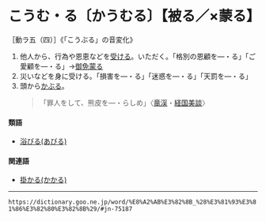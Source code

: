 # こうむ・る〔かうむる〕【被る／×蒙る】

［動ラ五（四）］《「こうぶる」の音変化》

1. 他人から、行為や恩恵などを[受ける](うける（受ける／請ける／享ける／承ける）)。いただく。「格別の恩顧を―・る」「ご愛顧を―・る」→[御免蒙る](https://dictionary.goo.ne.jp/word/%E5%BE%A1%E5%85%8D%E8%92%99%E3%82%8B/#jn-82252)
2. 災いなどを身に受ける。「損害を―・る」「迷惑を―・る」「天罰を―・る」
3. 頭から[かぶる](かぶる（被る／冠る）)。
    >「罪人をして、熊皮を―・らしめ」〈[竜渓](https://dictionary.goo.ne.jp/word/person/%E7%9F%A2%E9%87%8E%E7%AB%9C%E6%B8%93/#jn-222418)・[経国美談](https://dictionary.goo.ne.jp/word/%E7%B5%8C%E5%9B%BD%E7%BE%8E%E8%AB%87/#jn-66303)〉
        

#### 類語

-   [浴びる(あびる)](https://dictionary.goo.ne.jp/word/%E6%B5%B4%E3%81%B3%E3%82%8B/#jn-5728)

#### 関連語

-   [掛かる(かかる)](かかる（掛る／懸る／係る）)

---
`https://dictionary.goo.ne.jp/word/%E8%A2%AB%E3%82%8B_%28%E3%81%93%E3%81%86%E3%82%80%E3%82%8B%29/#jn-75187`